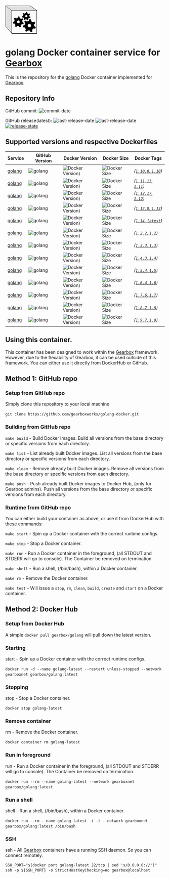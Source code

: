 ![Gearbox](https://raw.githubusercontent.com/gearboxworks/gearboxworks.github.io/master/assets/images/gearbox-logo.png)


# golang Docker container service for [Gearbox](https://github.com/gearboxworks/)
This is the repository for the [golang](https://www.golang.org/) Docker container implemented for [Gearbox](https://github.com/gearboxworks/).


## Repository Info
GitHub commit: ![commit-date](https://img.shields.io/github/last-commit/gearboxworks/docker-golang?style=flat-square)

GitHub release(latest): ![last-release-date](https://img.shields.io/github/release-date/gearboxworks/docker-golang) ![last-release-date](https://img.shields.io/github/v/tag/gearboxworks/docker-golang?sort=semver) [![release-state](https://github.com/gearboxworks/docker-golang/workflows/release/badge.svg?event=release)](https://github.com/gearboxworks/docker-golang/actions?query=workflow%3Arelease)


## Supported versions and respective Dockerfiles
| Service | GitHub Version | Docker Version | Docker Size | Docker Tags |
| ------- | -------------- | -------------- | ----------- | ----------- |
| [golang](https://www.golang.org/) | ![golang](https://img.shields.io/badge/golang-1.10.8-green.svg) | ![Docker Version)](https://img.shields.io/docker/v/gearboxworks/golang/1.10.8) | ![Docker Size](https://img.shields.io/docker/image-size/gearboxworks/golang/1.10.8) | _([`1.10.8`, `1.10`](https://github.com/gearboxworks/docker-golang/blob/master/1.10/DockerfileRuntime))_ |
| [golang](https://www.golang.org/) | ![golang](https://img.shields.io/badge/golang-1.11.13-green.svg) | ![Docker Version)](https://img.shields.io/docker/v/gearboxworks/golang/1.11.13) | ![Docker Size](https://img.shields.io/docker/image-size/gearboxworks/golang/1.11.13) | _([`1.11.13`, `1.11`](https://github.com/gearboxworks/docker-golang/blob/master/1.11/DockerfileRuntime))_ |
| [golang](https://www.golang.org/) | ![golang](https://img.shields.io/badge/golang-1.12.17-green.svg) | ![Docker Version)](https://img.shields.io/docker/v/gearboxworks/golang/1.12.17) | ![Docker Size](https://img.shields.io/docker/image-size/gearboxworks/golang/1.12.17) | _([`1.12.17`, `1.12`](https://github.com/gearboxworks/docker-golang/blob/master/1.12/DockerfileRuntime))_ |
| [golang](https://www.golang.org/) | ![golang](https://img.shields.io/badge/golang-1.13.8-green.svg) | ![Docker Version)](https://img.shields.io/docker/v/gearboxworks/golang/1.13.8) | ![Docker Size](https://img.shields.io/docker/image-size/gearboxworks/golang/1.13.8) | _([`1.13.8`, `1.13`](https://github.com/gearboxworks/docker-golang/blob/master/1.13/DockerfileRuntime))_ |
| [golang](https://www.golang.org/) | ![golang](https://img.shields.io/badge/golang-1.14-green.svg) | ![Docker Version)](https://img.shields.io/docker/v/gearboxworks/golang/1.14) | ![Docker Size](https://img.shields.io/docker/image-size/gearboxworks/golang/1.14) | _([`1.14`, `latest`](https://github.com/gearboxworks/docker-golang/blob/master//DockerfileRuntime))_ |
| [golang](https://www.golang.org/) | ![golang](https://img.shields.io/badge/golang-1.2.2-green.svg) | ![Docker Version)](https://img.shields.io/docker/v/gearboxworks/golang/1.2.2) | ![Docker Size](https://img.shields.io/docker/image-size/gearboxworks/golang/1.2.2) | _([`1.2.2`, `1.2`](https://github.com/gearboxworks/docker-golang/blob/master/1.2/DockerfileRuntime))_ |
| [golang](https://www.golang.org/) | ![golang](https://img.shields.io/badge/golang-1.3.3-green.svg) | ![Docker Version)](https://img.shields.io/docker/v/gearboxworks/golang/1.3.3) | ![Docker Size](https://img.shields.io/docker/image-size/gearboxworks/golang/1.3.3) | _([`1.3.3`, `1.3`](https://github.com/gearboxworks/docker-golang/blob/master/1.3/DockerfileRuntime))_ |
| [golang](https://www.golang.org/) | ![golang](https://img.shields.io/badge/golang-1.4.3-green.svg) | ![Docker Version)](https://img.shields.io/docker/v/gearboxworks/golang/1.4.3) | ![Docker Size](https://img.shields.io/docker/image-size/gearboxworks/golang/1.4.3) | _([`1.4.3`, `1.4`](https://github.com/gearboxworks/docker-golang/blob/master/1.4/DockerfileRuntime))_ |
| [golang](https://www.golang.org/) | ![golang](https://img.shields.io/badge/golang-1.5.4-green.svg) | ![Docker Version)](https://img.shields.io/docker/v/gearboxworks/golang/1.5.4) | ![Docker Size](https://img.shields.io/docker/image-size/gearboxworks/golang/1.5.4) | _([`1.5.4`, `1.5`](https://github.com/gearboxworks/docker-golang/blob/master/1.5/DockerfileRuntime))_ |
| [golang](https://www.golang.org/) | ![golang](https://img.shields.io/badge/golang-1.6.4-green.svg) | ![Docker Version)](https://img.shields.io/docker/v/gearboxworks/golang/1.6.4) | ![Docker Size](https://img.shields.io/docker/image-size/gearboxworks/golang/1.6.4) | _([`1.6.4`, `1.6`](https://github.com/gearboxworks/docker-golang/blob/master/1.6/DockerfileRuntime))_ |
| [golang](https://www.golang.org/) | ![golang](https://img.shields.io/badge/golang-1.7.6-green.svg) | ![Docker Version)](https://img.shields.io/docker/v/gearboxworks/golang/1.7.6) | ![Docker Size](https://img.shields.io/docker/image-size/gearboxworks/golang/1.7.6) | _([`1.7.6`, `1.7`](https://github.com/gearboxworks/docker-golang/blob/master/1.7/DockerfileRuntime))_ |
| [golang](https://www.golang.org/) | ![golang](https://img.shields.io/badge/golang-1.8.7-green.svg) | ![Docker Version)](https://img.shields.io/docker/v/gearboxworks/golang/1.8.7) | ![Docker Size](https://img.shields.io/docker/image-size/gearboxworks/golang/1.8.7) | _([`1.8.7`, `1.8`](https://github.com/gearboxworks/docker-golang/blob/master/1.8/DockerfileRuntime))_ |
| [golang](https://www.golang.org/) | ![golang](https://img.shields.io/badge/golang-1.9.7-green.svg) | ![Docker Version)](https://img.shields.io/docker/v/gearboxworks/golang/1.9.7) | ![Docker Size](https://img.shields.io/docker/image-size/gearboxworks/golang/1.9.7) | _([`1.9.7`, `1.9`](https://github.com/gearboxworks/docker-golang/blob/master/1.9/DockerfileRuntime))_ |


## Using this container.
This container has been designed to work within the [Gearbox](https://github.com/gearboxworks/)
framework.
However, due to the flexability of Gearbox, it can be used outside of this framework.
You can either use it directly from DockerHub or GitHub.


## Method 1: GitHub repo

### Setup from GitHub repo
Simply clone this repository to your local machine

`git clone https://github.com/gearboxworks/golang-docker.git`

### Building from GitHub repo
`make build` - Build Docker images. Build all versions from the base directory or specific versions from each directory.

`make list` - List already built Docker images. List all versions from the base directory or specific versions from each directory.

`make clean` - Remove already built Docker images. Remove all versions from the base directory or specific versions from each directory.

`make push` - Push already built Docker images to Docker Hub, (only for Gearbox admins). Push all versions from the base directory or specific versions from each directory.

### Runtime from GitHub repo
You can either build your container as above, or use it from DockerHub with these commands:

`make start` - Spin up a Docker container with the correct runtime configs.

`make stop` - Stop a Docker container.

`make run` - Run a Docker container in the foreground, (all STDOUT and STDERR will go to console). The Container be removed on termination.

`make shell` - Run a shell, (/bin/bash), within a Docker container.

`make rm` - Remove the Docker container.

`make test` - Will issue a `stop`, `rm`, `clean`, `build`, `create` and `start` on a Docker container.


## Method 2: Docker Hub

### Setup from Docker Hub
A simple `docker pull gearbox/golang` will pull down the latest version.

### Starting
start - Spin up a Docker container with the correct runtime configs.

`docker run -d --name golang-latest --restart unless-stopped --network gearboxnet gearbox/golang:latest`

### Stopping
stop - Stop a Docker container.

`docker stop golang-latest`

### Remove container
rm - Remove the Docker container.

`docker container rm golang-latest`

### Run in foreground
run - Run a Docker container in the foreground, (all STDOUT and STDERR will go to console). The Container be removed on termination.

`docker run --rm --name golang-latest --network gearboxnet gearbox/golang:latest`

### Run a shell
shell - Run a shell, (/bin/bash), within a Docker container.

`docker run --rm --name golang-latest -i -t --network gearboxnet gearbox/golang:latest /bin/bash`

### SSH
ssh - All [Gearbox](https://github.com/gearboxworks/) containers have a running SSH daemon. So you can connect remotely.

```
SSH_PORT="$(docker port golang-latest 22/tcp | sed 's/0.0.0.0://')"
ssh -p ${SSH_PORT} -o StrictHostKeyChecking=no gearbox@localhost
```

